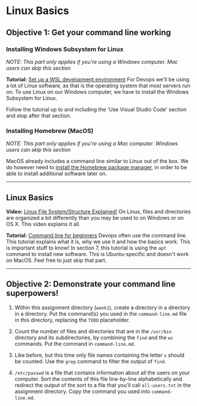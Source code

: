 # Linux Basics

## Objective 1: Get your command line working
### Installing Windows Subsystem for Linux
*NOTE: This part only applies if you're using a Windows computer. Mac users can skip this section*

**Tutorial:** [Set up a WSL development environment](https://learn.microsoft.com/en-us/windows/wsl/setup/environment)
For Devops we'll be using a lot of Linux software, as that is the operating system that most servers run on. To use Linux on our Windows computer, we have to install the Windows Subsystem for Linux.

Follow the tutorial up to and including the 'Use Visual Studio Code' section and stop after that section.

### Installing Homebrew (MacOS)
*NOTE: This part only applies if you're using a Mac computer. Windows users can skip this section*

MacOS already includes a command line similar to Linux out of the box. We do however need to [install the Homebrew package manager](https://brew.sh), in order to be able to install additional software later on.

---

## Linux Basics
**Video:** [Linux File System/Structure Explained!](https://www.youtube.com/watch?v=HbgzrKJvDRw)
On Linux, files and directories are organized a bit differently than you may be used to on Windows or on OS X. This video explains it all.

**Tutorial:** [Command line for beginners](https://ubuntu.com/tutorials/command-line-for-beginners#1-overview)
Devops often use the command line. This tutorial explains what it is, why we use it and how the basics work. This is important stuff to know! In section 7, this tutorial is using the `apt` command to install new software. This is Ubuntu-specific and doesn't work on MacOS. Feel free to just skip that part.

---

## Objective 2: Demonstrate your command line superpowers!
1. Within this assignment directory (`week1`), create a directory in a directory in a directory. Put the command(s) you used in the `command-line.md` file in this directory, replacing the `TODO` placeholder.

2. Count the number of files and directories that are in the `/usr/bin` directory and its subdirectories, by combining the `find` and the `wc` commands. Put the command in `command-line.md`.

3. Like before, but this time only file names containing the letter `x` should be counted. Use the `grep` command to filter the output of `find`.

4. `/etc/passwd` is a file that contains information about all the users on your computer. Sort the contents of this file line-by-line alphabetically and redirect the output of the sort to a file that you'll call `all-users.txt` in the assignment directory. Copy the command you used into `command-line.md`.